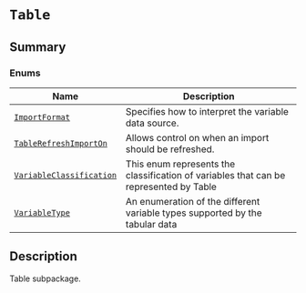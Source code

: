 # `Table`

<a id="summary"></a>

## Summary

### Enums

| Name | Description |
|-----------------------------------------------------------------------------------------------------------------------------------------------------------|---------------------------------------------------------------------------------------|
| [`ImportFormat`](ImportFormat.md#ansys.mechanical.stubs.v242.Ansys.Mechanical.DataModel.MechanicalEnums.Table.ImportFormat)                               | Specifies how to interpret the variable data source.                                  |
| [`TableRefreshImportOn`](TableRefreshImportOn.md#ansys.mechanical.stubs.v242.Ansys.Mechanical.DataModel.MechanicalEnums.Table.TableRefreshImportOn)       | Allows control on when an import should be refreshed.                                 |
| [`VariableClassification`](VariableClassification.md#ansys.mechanical.stubs.v242.Ansys.Mechanical.DataModel.MechanicalEnums.Table.VariableClassification) | This enum represents the classification of variables that can be represented by Table |
| [`VariableType`](VariableType.md#ansys.mechanical.stubs.v242.Ansys.Mechanical.DataModel.MechanicalEnums.Table.VariableType)                               | An enumeration of the different variable types supported by the tabular data          |

<a id="description"></a>

## Description

Table subpackage.

<!-- !! processed by numpydoc !! -->

